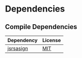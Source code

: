 <!-- @formatter:off -->
# Dependencies

## Compile Dependencies

| Dependency     | License  |
| -------------- | -------- |
| [jsrsasign][0] | [MIT][1] |

[0]: https://registry.npmjs.org/jsrsasign/-/jsrsasign-10.6.1.tgz
[1]: https://github.com/kjur/jsrsasign
